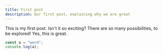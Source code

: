 ```yaml
---
title: First post
description: Our first post, explaining why we are great
---
```


This is my first post. Isn't it so exciting? There are so many possibilities, to be explored! Yes, this is great.

```js
const a = "word";
console.log(a);
```